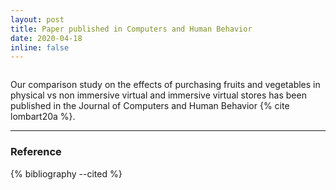 ```yaml
---
layout: post
title: Paper published in Computers and Human Behavior
date: 2020-04-18
inline: false
---
```


<div class="img_row">
    <img class="col three left" src="{{ site.baseurl }}/assets/img/virtual-store.jpg" alt="" title="Immersive virtual store"/>
</div>

Our comparison study on the effects of purchasing fruits and vegetables in physical vs non immersive virtual and immersive virtual stores has been published in the Journal of Computers and Human Behavior {% cite lombart20a %}.

***

### Reference

{% bibliography --cited %}
